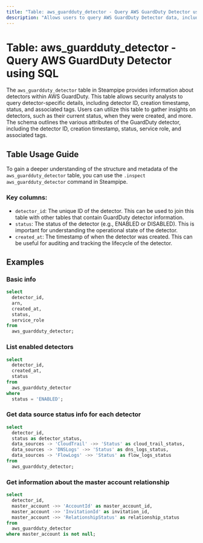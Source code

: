 ```yaml
---
title: "Table: aws_guardduty_detector - Query AWS GuardDuty Detector using SQL"
description: "Allows users to query AWS GuardDuty Detector data, including detector details, status, and associated metadata."
---
```


# Table: aws_guardduty_detector - Query AWS GuardDuty Detector using SQL

The `aws_guardduty_detector` table in Steampipe provides information about detectors within AWS GuardDuty. This table allows security analysts to query detector-specific details, including detector ID, creation timestamp, status, and associated tags. Users can utilize this table to gather insights on detectors, such as their current status, when they were created, and more. The schema outlines the various attributes of the GuardDuty detector, including the detector ID, creation timestamp, status, service role, and associated tags.

## Table Usage Guide

To gain a deeper understanding of the structure and metadata of the `aws_guardduty_detector` table, you can use the `.inspect aws_guardduty_detector` command in Steampipe.

### Key columns:

- `detector_id`: The unique ID of the detector. This can be used to join this table with other tables that contain GuardDuty detector information.
- `status`: The status of the detector (e.g., ENABLED or DISABLED). This is important for understanding the operational state of the detector.
- `created_at`: The timestamp of when the detector was created. This can be useful for auditing and tracking the lifecycle of the detector.

## Examples

### Basic info

```sql
select
  detector_id,
  arn,
  created_at,
  status,
  service_role
from
  aws_guardduty_detector;
```

### List enabled detectors

```sql
select
  detector_id,
  created_at,
  status
from
  aws_guardduty_detector
where
  status = 'ENABLED';
```

### Get data source status info for each detector

```sql
select
  detector_id,
  status as detector_status,
  data_sources -> 'CloudTrail' ->> 'Status' as cloud_trail_status,
  data_sources -> 'DNSLogs' ->> 'Status' as dns_logs_status,
  data_sources -> 'FlowLogs' ->> 'Status' as flow_logs_status
from
  aws_guardduty_detector;
```

### Get information about the master account relationship

```sql
select 
  detector_id,
  master_account ->> 'AccountId' as master_account_id,
  master_account ->> 'InvitationId' as invitation_id, 
  master_account ->> 'RelationshipStatus' as relationship_status 
from    
  aws_guardduty_detector
where master_account is not null;
```
